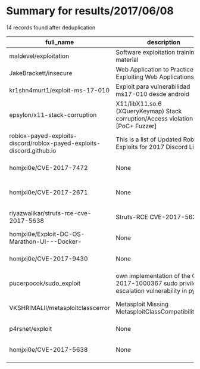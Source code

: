 
# Summary for results/2017/06/08
    
14 records found after deduplication

| full_name | description | html_url | matched_list | matched_count | pushed_at | size | stargazers_count | language | forks_count | vul_ids |
|-----------------------------------------------------------------------|-----------------------------------------------------------------------------------------------|------------------------------------------------------------------------------------------|----------------------------------|-----------------|---------------------------|--------|--------------------|------------|---------------|----------------------|
| maldevel/exploitation | Software exploitation training material | https://github.com/maldevel/exploitation | ['exploit'] | 1 | 2017-06-08 16:50:54+00:00 | 23 | 11 | Python | 9 | [] |
| JakeBrackett/insecure | Web Application to Practice Exploiting Web Applications | https://github.com/JakeBrackett/insecure | ['exploit'] | 1 | 2017-06-08 05:31:30+00:00 | 29 | 0 | PHP | 0 | [] |
| kr1shn4murt1/exploit-ms-17-010 | Exploit para vulnerabilidad ms17-010 desde android | https://github.com/kr1shn4murt1/exploit-ms-17-010 | ['exploit'] | 1 | 2017-06-08 20:34:35+00:00 | 155 | 2 | Python | 1 | ['MS17-010'] |
| epsylon/x11-stack-corruption | X11/libX11.so.6 (XQueryKeymap) Stack corruption/Access violation [PoC+ Fuzzer] | https://github.com/epsylon/x11-stack-corruption | ['exploit'] | 1 | 2017-06-08 07:07:18+00:00 | 4 | 3 | Python | 4 | [] |
| roblox-payed-exploits-discord/roblox-payed-exploits-discord.github.io | This is a list of Updated Roblox Exploits for 2017 Discord Links | https://github.com/roblox-payed-exploits-discord/roblox-payed-exploits-discord.github.io | ['exploit'] | 1 | 2017-06-08 05:27:41+00:00 | 46 | 0 | CSS | 0 | [] |
| homjxi0e/CVE-2017-7472 | None | https://github.com/homjxi0e/CVE-2017-7472 | ['cve-2'] | 1 | 2017-06-08 03:52:02+00:00 | 0 | 0 | C | 1 | ['CVE-2017-7472'] |
| homjxi0e/CVE-2017-2671 | None | https://github.com/homjxi0e/CVE-2017-2671 | ['cve-2'] | 1 | 2017-06-08 04:46:22+00:00 | 6 | 0 | C | 1 | ['CVE-2017-2671'] |
| riyazwalikar/struts-rce-cve-2017-5638 | Struts-RCE CVE-2017-5638 | https://github.com/riyazwalikar/struts-rce-cve-2017-5638 | ['cve-2', 'rce'] | 2 | 2017-06-08 05:25:42+00:00 | 12402 | 1 | Python | 2 | ['CVE-2017-5638'] |
| homjxi0e/Exploit-DC-OS-Marathon-UI---Docker- | None | https://github.com/homjxi0e/Exploit-DC-OS-Marathon-UI---Docker- | ['exploit'] | 1 | 2017-06-08 06:01:48+00:00 | 5 | 1 | Ruby | 0 | [] |
| homjxi0e/CVE-2017-9430 | None | https://github.com/homjxi0e/CVE-2017-9430 | ['cve-2'] | 1 | 2017-06-08 06:30:12+00:00 | 0 | 0 | | 0 | ['CVE-2017-9430'] |
| pucerpocok/sudo_exploit | own implementation of the CVE-2017-1000367 sudo privilege escalation vulnerability in python | https://github.com/pucerpocok/sudo_exploit | ['exploit'] | 1 | 2017-06-08 08:38:49+00:00 | 1 | 6 | Python | 2 | ['CVE-2017-1000367'] |
| VKSHRIMALII/metasploitclasscerror | Metasploit Missing MetasploitClassCompatibilityError | https://github.com/VKSHRIMALII/metasploitclasscerror | ['metasploit module OR payload'] | 1 | 2017-06-08 12:48:35+00:00 | 3 | 2 | nan | 1 | [] |
| p4rsnet/exploit | None | https://github.com/p4rsnet/exploit | ['exploit'] | 1 | 2017-06-08 16:51:58+00:00 | 0 | 0 | | 0 | [] |
| homjxi0e/CVE-2017-5638 | None | https://github.com/homjxi0e/CVE-2017-5638 | ['cve-2'] | 1 | 2017-06-08 21:48:52+00:00 | 1934 | 0 | | 1 | ['CVE-2017-5638'] |
